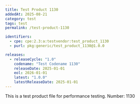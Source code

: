 ```yaml
---
title: Test Product 1130
addedAt: 2025-08-21
category: test
tags: test
permalink: /test-product-1130

identifiers:
  - cpe: cpe:2.3:a:testvendor:test_product_1130
  - purl: pkg:generic/test_product_1130@1.0.0

releases:
  - releaseCycle: "1.0"
    codename: "Test Codename 1130"
    releaseDate: 2025-01-01
    eol: 2026-01-01
    latest: "1.0.0"
    latestReleaseDate: 2025-01-01
---
```


This is a test product file for performance testing. Number: 1130
